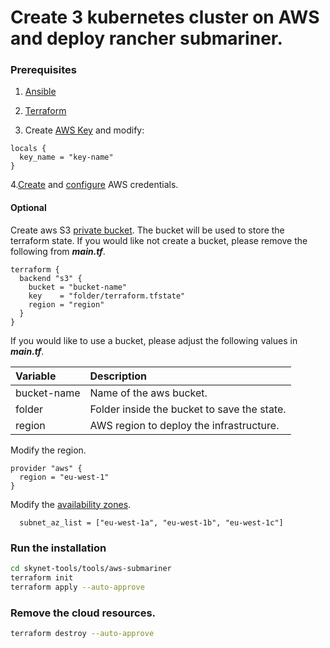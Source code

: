 # Create 3 kubernetes cluster on AWS and deploy rancher submariner.

### Prerequisites

1. [Ansible](https://docs.ansible.com/ansible/latest/installation_guide/intro_installation.html)

2. [Terraform](https://learn.hashicorp.com/terraform/getting-started/install.html)

3. Create [AWS Key](https://docs.aws.amazon.com/AWSEC2/latest/UserGuide/ec2-key-pairs.html) and modify:
```hcl-terraform
locals {
  key_name = "key-name"
}
```

4.[Create](https://docs.aws.amazon.com/IAM/latest/UserGuide/id_credentials_access-keys.html#Using_CreateAccessKey) and [configure](https://docs.aws.amazon.com/sdk-for-java/v1/developer-guide/setup-credentials.html) AWS credentials.


#### Optional
Create aws S3 [private bucket](https://docs.aws.amazon.com/AWSEC2/latest/UserGuide/ec2-key-pairs.html).
The bucket will be used to store the terraform state. If you would like not create a bucket, please remove the following from ***main.tf***.

```hcl-terraform
terraform {
  backend "s3" {
    bucket = "bucket-name"
    key    = "folder/terraform.tfstate"
    region = "region"
  }
}
```

If you would like to use a bucket, please adjust the following values in ***main.tf***.

|Variable|Description |
:--- |:--- |
bucket-name | Name of the aws bucket. |
folder | Folder inside the bucket to save the state. |
region | AWS region to deploy the infrastructure. |

Modify the region.
```hcl-terraform
provider "aws" {
  region = "eu-west-1"
}
```

Modify the [availability zones](https://docs.aws.amazon.com/AmazonS3/latest/gsg/CreatingABucket.html).
```hcl-terraform
  subnet_az_list = ["eu-west-1a", "eu-west-1b", "eu-west-1c"]
```

### Run the installation

```bash
cd skynet-tools/tools/aws-submariner
terraform init
terraform apply --auto-approve
```

### Remove the cloud resources.
```bash
terraform destroy --auto-approve
```



